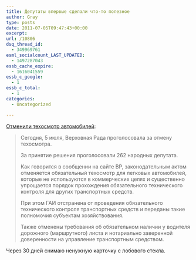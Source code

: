 ```yaml
---
title: Депутаты впервые сделали что-то полезное
author: Gray
type: posts
date: 2011-07-05T09:47:43+00:00
excerpt:
url: /10806
dsq_thread_id:
  - 349969761
esml_socialcount_LAST_UPDATED:
  - 1497287043
essb_cache_expire:
  - 1616041559
essb_c_google:
  - 1
essb_c_total:
  - 1
categories:
  - Uncategorized

---
```








[Отменили техосмотр автомобилей][1]:

> Сегодня, 5 июля, Верховная Рада проголосовала за отмену техосмотра.
> 
> За принятие решения проголосовали 262 народных депутата.
> 
> Как говорится в сообщении на сайте ВР, законодательным актом отменяется обязательный техосмотр для легковых автомобилей, которые не используются в коммерческих целях и существенно упрощается порядок прохождения обязательного технического контроля для других транспортных средств.
> 
> При этом ГАИ отстранена от проведения обязательного технического контроля транспортных средств и переданы такие полномочия субъектам хозяйствования.
> 
> Также отменены требования об обязательном наличии у водителя дорожного (маршрутного) листа и нотариально заверенной доверенности на управление транспортным средством.

Через 30 дней снимаю ненужную карточку с лобового стекла.

 [1]: http://korrespondent.net/business/auto/1235892-rada-otmenila-tehosmotr